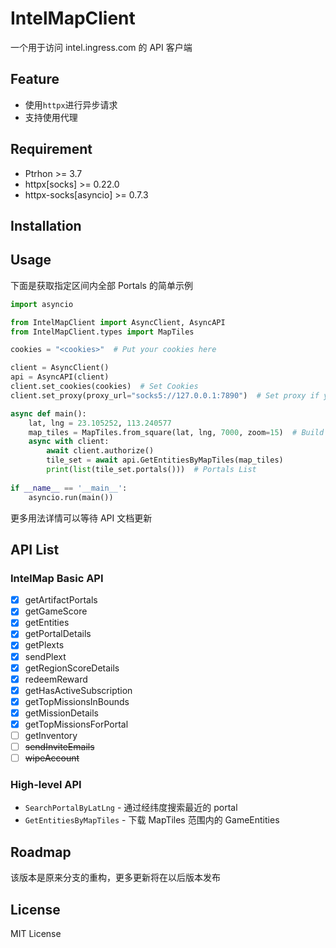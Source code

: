 # IntelMapClient

一个用于访问 intel.ingress.com 的 API 客户端

## Feature
- 使用`httpx`进行异步请求
- 支持使用代理

## Requirement
- Ptrhon >= 3.7
- httpx[socks] >= 0.22.0
- httpx-socks[asyncio] >= 0.7.3

## Installation

## Usage

下面是获取指定区间内全部 Portals 的简单示例

```python
import asyncio

from IntelMapClient import AsyncClient, AsyncAPI
from IntelMapClient.types import MapTiles

cookies = "<cookies>"  # Put your cookies here

client = AsyncClient()
api = AsyncAPI(client)
client.set_cookies(cookies)  # Set Cookies
client.set_proxy(proxy_url="socks5://127.0.0.1:7890")  # Set proxy if you need

async def main():
    lat, lng = 23.105252, 113.240577
    map_tiles = MapTiles.from_square(lat, lng, 7000, zoom=15)  # Build MapTiles
    async with client:
        await client.authorize()
        tile_set = await api.GetEntitiesByMapTiles(map_tiles)
        print(list(tile_set.portals()))  # Portals List
  
if __name__ == '__main__':
    asyncio.run(main())
```

更多用法详情可以等待 API 文档更新

## API List

### IntelMap Basic API 

- [x] getArtifactPortals
- [x] getGameScore
- [x] getEntities
- [x] getPortalDetails
- [x] getPlexts
- [x] sendPlext
- [x] getRegionScoreDetails
- [x] redeemReward
- [x] getHasActiveSubscription
- [x] getTopMissionsInBounds
- [x] getMissionDetails
- [x] getTopMissionsForPortal
- [ ] getInventory
- [ ] ~~sendInviteEmails~~
- [ ] ~~wipeAccount~~

### High-level API

- `SearchPortalByLatLng` - 通过经纬度搜索最近的 portal
- `GetEntitiesByMapTiles` - 下载 MapTiles 范围内的 GameEntities

## Roadmap

该版本是原来分支的重构，更多更新将在以后版本发布

## License

MIT License